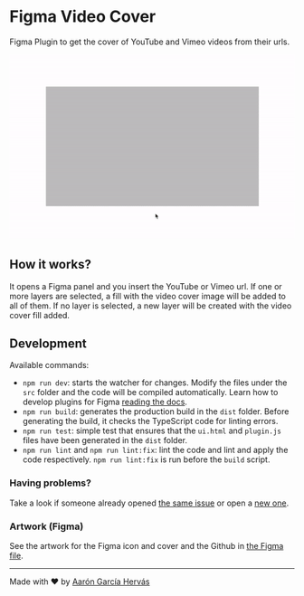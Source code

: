 # Figma Video Cover

Figma Plugin to get the cover of YouTube and Vimeo videos from their urls.

![Figma Video Cover Demo](.github/images/demo.gif)

## How it works?

It opens a Figma panel and you insert the YouTube or Vimeo url. If one or more layers are selected, a fill with the video cover image will be added to all of them. If no layer is selected, a new layer will be created with the video cover fill added.

## Development
Available commands:
- `npm run dev`: starts the watcher for changes. Modify the files under the `src` folder and the code will be compiled automatically. Learn how to develop plugins for Figma [reading the docs](https://www.figma.com/plugin-docs/setup/).
- `npm run build`: generates the production build in the `dist` folder. Before generating the build, it checks the TypeScript code for linting errors.
- `npm run test`: simple test that ensures that the `ui.html` and `plugin.js` files have been generated in the `dist` folder.
- `npm run lint` and `npm run lint:fix`: lint the code and lint and apply the code respectively. `npm run lint:fix` is run before the `build` script.

### Having problems?

Take a look if someone already opened [the same issue](https://github.com/aarongarciah/figma-video-cover/issues?utf8=%E2%9C%93&q=is%3Aissue+is%3Aclosed+sort%3Aupdated-desc+) or open a [new one](https://github.com/aarongarciah/figma-video-cover/issues/new).

### Artwork (Figma)

See the artwork for the Figma icon and cover and the Github in [the Figma file](https://www.figma.com/file/opcLVoEFiMH6B9bvlKp9Cd/).

---

Made with ♥️ by [Aarón García Hervás](https://twitter.com/aarongarciah)
